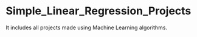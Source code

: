 # Simple_Linear_Regression_Projects
It includes all projects made using Machine Learning algorithms.

